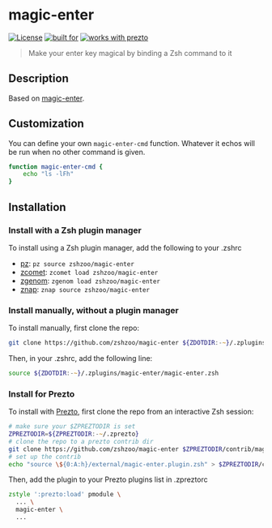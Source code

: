 # magic-enter

[![License](https://img.shields.io/badge/license-MIT-007EC7)](/LICENSE)
[![built for](https://img.shields.io/badge/built%20for-%20%F0%9F%A6%93%20zshzoo-black)][zshzoo]
[![works with prezto](https://img.shields.io/badge/works%20with-%E2%9D%AF%E2%9D%AF%E2%9D%AF%20prezto-red)](#install-for-prezto)

> Make your enter key magical by binding a Zsh command to it

## Description

Based on [magic-enter](https://github.com/ohmyzsh/ohmyzsh/tree/master/plugins/magic-enter).

## Customization

You can define your own `magic-enter-cmd` function. Whatever it echos will be run when
no other command is given.

```zsh
function magic-enter-cmd {
    echo "ls -lFh"
}
```

## Installation

### Install with a Zsh plugin manager

To install using a Zsh plugin manager, add the following to your .zshrc

- [pz]: `pz source zshzoo/magic-enter`
- [zcomet]: `zcomet load zshzoo/magic-enter`
- [zgenom]: `zgenom load zshzoo/magic-enter`
- [znap]: `znap source zshzoo/magic-enter`

### Install manually, without a plugin manager

To install manually, first clone the repo:

```zsh
git clone https://github.com/zshzoo/magic-enter ${ZDOTDIR:-~}/.zplugins/magic-enter
```

Then, in your .zshrc, add the following line:

```zsh
source ${ZDOTDIR:-~}/.zplugins/magic-enter/magic-enter.zsh
```

### Install for Prezto

To install with [Prezto][prezto], first clone the repo from an interactive Zsh session:

```zsh
# make sure your $ZPREZTODIR is set
ZPREZTODIR=${ZPREZTODIR:-~/.zprezto}
# clone the repo to a prezto contrib dir
git clone https://github.com/zshzoo/magic-enter $ZPREZTODIR/contrib/magic-enter/external
# set up the contrib
echo "source \${0:A:h}/external/magic-enter.plugin.zsh" > $ZPREZTODIR/contrib/magic-enter/init.zsh
```

Then, add the plugin to your Prezto plugins list in .zpreztorc

```zsh
zstyle ':prezto:load' pmodule \
  ... \
  magic-enter \
  ...
```

[ohmyzsh]: https://github.com/ohmyzsh/ohmyzsh
[prezto]: https://github.com/sorin-ionescu/prezto
[zshzoo]: https://github.com/zshzoo/zshzoo
[pz]: https://github.com/mattmc3/pz
[zcomet]: https://github.com/agkozak/zcomet
[zgenom]: https://github.com/jandamm/zgenom
[znap]: https://github.com/marlonrichert/zsh-snap
